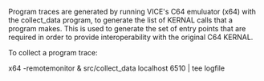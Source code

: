 Program traces are generated by running VICE's C64 emuluator (x64) with
the collect_data program, to generate the list of KERNAL calls that a
program makes.  This is used to generate the set of entry points that
are required in order to provide interoperability with the original
C64 KERNAL.

To collect a program trace:

x64 -remotemonitor &
src/collect_data localhost 6510 | tee logfile


